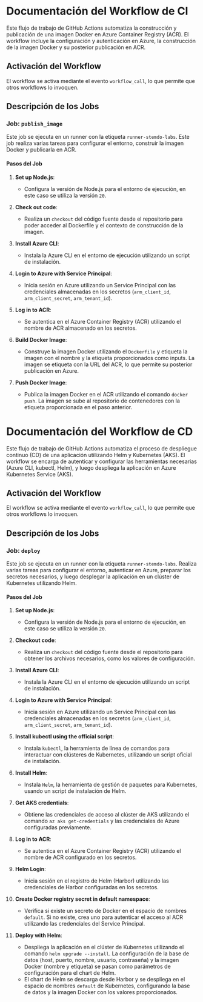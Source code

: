 # Documentación del Workflow de CI

Este flujo de trabajo de GitHub Actions automatiza la construcción y publicación de una imagen Docker en Azure Container Registry (ACR). El workflow incluye la configuración y autenticación en Azure, la construcción de la imagen Docker y su posterior publicación en ACR.

## Activación del Workflow

El workflow se activa mediante el evento `workflow_call`, lo que permite que otros workflows lo invoquen.

## Descripción de los Jobs

### Job: `publish_image`

Este job se ejecuta en un runner con la etiqueta `runner-stemdo-labs`. Este job realiza varias tareas para configurar el entorno, construir la imagen Docker y publicarla en ACR.

#### Pasos del Job

1. **Set up Node.js**:
   - Configura la versión de Node.js para el entorno de ejecución, en este caso se utiliza la versión `20`.

2. **Check out code**:
   - Realiza un `checkout` del código fuente desde el repositorio para poder acceder al Dockerfile y el contexto de construcción de la imagen.

3. **Install Azure CLI**:
   - Instala la Azure CLI en el entorno de ejecución utilizando un script de instalación.

4. **Login to Azure with Service Principal**:
   - Inicia sesión en Azure utilizando un Service Principal con las credenciales almacenadas en los secretos (`arm_client_id`, `arm_client_secret`, `arm_tenant_id`).

5. **Log in to ACR**:
   - Se autentica en el Azure Container Registry (ACR) utilizando el nombre de ACR almacenado en los secretos.

6. **Build Docker Image**:
   - Construye la imagen Docker utilizando el `Dockerfile` y etiqueta la imagen con el nombre y la etiqueta proporcionados como inputs. La imagen se etiqueta con la URL del ACR, lo que permite su posterior publicación en Azure.

7. **Push Docker Image**:
   - Publica la imagen Docker en el ACR utilizando el comando `docker push`. La imagen se sube al repositorio de contenedores con la etiqueta proporcionada en el paso anterior.

# Documentación del Workflow de CD 

Este flujo de trabajo de GitHub Actions automatiza el proceso de despliegue continuo (CD) de una aplicación utilizando Helm y Kubernetes (AKS). El workflow se encarga de autenticar y configurar las herramientas necesarias (Azure CLI, kubectl, Helm), y luego despliega la aplicación en Azure Kubernetes Service (AKS).

## Activación del Workflow

El workflow se activa mediante el evento `workflow_call`, lo que permite que otros workflows lo invoquen.

## Descripción de los Jobs

### Job: `deploy`

Este job se ejecuta en un runner con la etiqueta `runner-stemdo-labs`. Realiza varias tareas para configurar el entorno, autenticar en Azure, preparar los secretos necesarios, y luego desplegar la aplicación en un clúster de Kubernetes utilizando Helm.

#### Pasos del Job

1. **Set up Node.js**:
   - Configura la versión de Node.js para el entorno de ejecución, en este caso se utiliza la versión `20`.

2. **Checkout code**:
   - Realiza un `checkout` del código fuente desde el repositorio para obtener los archivos necesarios, como los valores de configuración.

3. **Install Azure CLI**:
   - Instala la Azure CLI en el entorno de ejecución utilizando un script de instalación.

4. **Login to Azure with Service Principal**:
   - Inicia sesión en Azure utilizando un Service Principal con las credenciales almacenadas en los secretos (`arm_client_id`, `arm_client_secret`, `arm_tenant_id`).

5. **Install kubectl using the official script**:
   - Instala `kubectl`, la herramienta de línea de comandos para interactuar con clústeres de Kubernetes, utilizando un script oficial de instalación.

6. **Install Helm**:
   - Instala `Helm`, la herramienta de gestión de paquetes para Kubernetes, usando un script de instalación de Helm.

7. **Get AKS credentials**:
   - Obtiene las credenciales de acceso al clúster de AKS utilizando el comando `az aks get-credentials` y las credenciales de Azure configuradas previamente.

8. **Log in to ACR**:
   - Se autentica en el Azure Container Registry (ACR) utilizando el nombre de ACR configurado en los secretos.

9. **Helm Login**:
   - Inicia sesión en el registro de Helm (Harbor) utilizando las credenciales de Harbor configuradas en los secretos.

10. **Create Docker registry secret in default namespace**:
    - Verifica si existe un secreto de Docker en el espacio de nombres `default`. Si no existe, crea uno para autenticar el acceso al ACR utilizando las credenciales del Service Principal.

11. **Deploy with Helm**:
    - Despliega la aplicación en el clúster de Kubernetes utilizando el comando `helm upgrade --install`. La configuración de la base de datos (host, puerto, nombre, usuario, contraseña) y la imagen Docker (nombre y etiqueta) se pasan como parámetros de configuración para el chart de Helm.
    - El chart de Helm se descarga desde Harbor y se despliega en el espacio de nombres `default` de Kubernetes, configurando la base de datos y la imagen Docker con los valores proporcionados.
